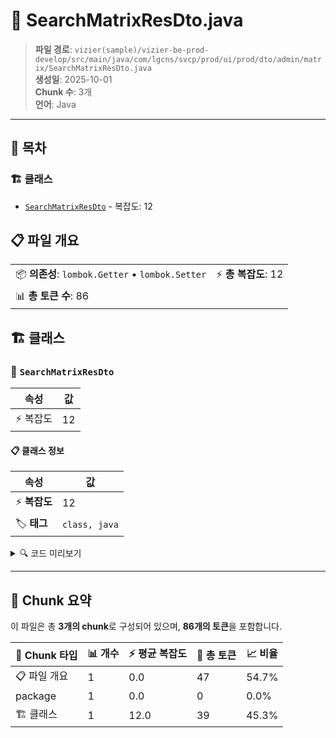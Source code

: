 # 📄 SearchMatrixResDto.java

> **파일 경로**: `vizier(sample)/vizier-be-prod-develop/src/main/java/com/lgcns/svcp/prod/ui/prod/dto/admin/matrix/SearchMatrixResDto.java`  
> **생성일**: 2025-10-01  
> **Chunk 수**: 3개  
> **언어**: Java
---

## 📑 목차

### 🏗️ 클래스
- [`SearchMatrixResDto`](#class-searchmatrixresdto) - 복잡도: 12

## 📋 파일 개요

| | |
|--|--|
| 📦 **의존성**: `lombok.Getter` • `lombok.Setter` | ⚡ **총 복잡도**: 12 |
| 📊 **총 토큰 수**: 86 |  |



## 🏗️ 클래스

### <a id="class-searchmatrixresdto"></a>🎯 `SearchMatrixResDto`

| 속성 | 값 |
|------|----|
| ⚡ 복잡도 | 12 |



#### 📋 클래스 정보

| 속성 | 값 |
|------|----|
| ⚡ **복잡도** | 12 || 📍 **라인 범위** | 8-8 |
| 🏷️ **태그** | `class, java` |

<details>
<summary>🔍 코드 미리보기</summary>

```java
public class SearchMatrixResDto {
    private String matrixCode;
    private String matrixCodeName;
    private String useYn;
    private Object factorCodes;

    public String[] getFactorCodes() {
        if (factorCodes instanceof String factorCodesString) {
            return factorCodesString.trim().isEmpty() ? new String[0] : factorCodesString.split(",");
        }
        return new String[0];
    }
}...
```

**Chunk 정보**
- 🆔 **ID**: `96d5a8d1b079`
- 📍 **라인**: 8-8
- 📊 **토큰**: 39
- 🏷️ **태그**: `class, java`

</details>

---





## 🧩 Chunk 요약

이 파일은 총 **3개의 chunk**로 구성되어 있으며, **86개의 토큰**을 포함합니다.

| 🧩 Chunk 타입 | 📊 개수 | ⚡ 평균 복잡도 | 📝 총 토큰 | 📈 비율 |
|---------------|--------|-------------|----------|--------|
| 📋 파일 개요 | 1 | 0.0 | 47 | 54.7% |
| package | 1 | 0.0 | 0 | 0.0% |
| 🏗️ 클래스 | 1 | 12.0 | 39 | 45.3% |

